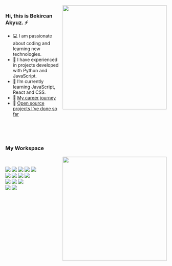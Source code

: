 <img align="right" width="325" src="https://i.giphy.com/media/ApqHO90edYLlTn3s2H/giphy.webp">
<div align="left">
<h3>Hi, this is Bekircan Akyuz. ⚡️ </h3>
  
- 💻 I am passionate about coding and learning new technologies.
- 🏤 I have experienced in projects developed with Python and JavaScript.
- 🌱 I’m currently learning JavaScript, React and CSS.
- 📑 [My career journey](https://www.linkedin.com/in/bcakyz/) 
- 🚀 [Open source projects I've done so far](https://github.com/bcakyz?tab=repositories)

<br>
<br>
<br>

### __**My Workspace**__

<img align="right" width="325" src="https://github-readme-stats.vercel.app/api/top-langs/?username=bcakyz&layout=compact&theme=moltack">

<br>
  
<p>
  <img src="https://img.shields.io/badge/HTML5-555554?style=for-the-badge&logo=html5&logoColor" />
  <img src="https://img.shields.io/badge/CSS3-555554?style=for-the-badge&logo=css3&logoColor" />
  <img src="https://img.shields.io/badge/JavaScript-555554?style=for-the-badge&logo=javascript&logoColor" />
  <img src="https://img.shields.io/badge/Python-555554?style=for-the-badge&logo=python&logoColor" />
  <img src="https://img.shields.io/badge/Swift-555554?style=for-the-badge&logo=swift&logoColor" />
  <br>
  <img src="https://img.shields.io/badge/React-3B3C3F?style=for-the-badge&logo=react&logoColor" />
  <img src="https://img.shields.io/badge/Nextjs-3B3C3F?style=for-the-badge&logo=next.js&logoColor" />
  <img src="https://img.shields.io/badge/vuejs-3B3C3F?style=for-the-badge&logo=vue.js&logoColor" />
  <img src="https://img.shields.io/badge/Nuxtjs-3B3C3F?style=for-the-badge&logo=nuxt.js&logoColor" />
  <br>
  <img src="https://img.shields.io/badge/Nodejs-2E3035?style=for-the-badge&logo=node.js&logoColor" />
  <img src="https://img.shields.io/badge/expressjs-2E3035?style=for-the-badge&logo=express&logoColor" />
  <img src="https://img.shields.io/badge/docker-2E3035?style=for-the-badge&logo=docker&logoColor" />
  <br>
  <img src="https://img.shields.io/badge/Jupyter-20232A?style=for-the-badge&logo=jupyter&logoColor" />
  <img src="https://img.shields.io/badge/Qiskit-20232A?style=for-the-badge&logo=Qiskit&logoColor" />
</p>
